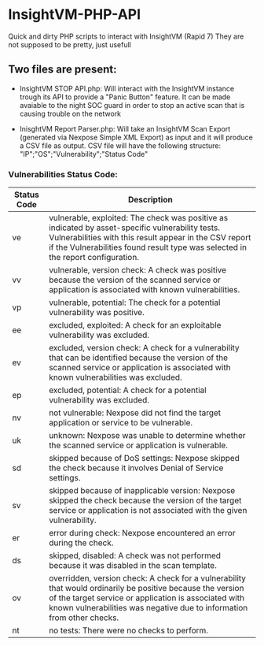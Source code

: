 # InsightVM-PHP-API
Quick and dirty PHP scripts to interact with InsightVM (Rapid 7)
They are not supposed to be pretty, just usefull

## Two files are present:
  - InsightVM STOP API.php: Will interact with the InsightVM instance trough its API to provide a "Panic Button" feature. It can be made avaiable to the night SOC guard in order to stop an active scan that is causing trouble on the network
  
  - InisghtVM Report Parser.php: Will take an InsightVM Scan Export (generated via Nexpose Simple XML Export) as input and it will produce a CSV file as output. CSV file will have the following structure: "IP";"OS";"Vulnerability";"Status Code"
  
### Vulnerabilities Status Code:
| Status Code | Description |
| --- | --- |
| ve | vulnerable, exploited: The check was positive as indicated by asset-specific vulnerability tests. Vulnerabilities with this result appear in the CSV report if the Vulnerabilities found result type was selected in the report configuration.|
| vv | vulnerable, version check: A check was positive because the version of the scanned service or application is associated with known vulnerabilities.|
| vp | vulnerable, potential: The check for a potential vulnerability was positive.|
| ee | excluded, exploited: A check for an exploitable vulnerability was excluded.|
| ev | excluded, version check: A check for a vulnerability that can be identified because the version of the scanned service or application is associated with known vulnerabilities was excluded.|
| ep | excluded, potential: A check for a potential vulnerability was excluded.|
| nv | not vulnerable: Nexpose did not find the target application or service to be vulnerable.|
| uk | unknown: Nexpose was unable to determine whether the scanned service or application is vulnerable.|
| sd | skipped because of DoS settings: Nexpose skipped the check because it involves Denial of Service settings.|
| sv | skipped because of inapplicable version: Nexpose skipped the check because the version of the target service or application is not associated with the given vulnerability.|
| er | error during check: Nexpose encountered an error during the check.|
| ds | skipped, disabled: A check was not performed because it was disabled in the scan template.|
| ov | overridden, version check: A check for a vulnerability that would ordinarily be positive because the version of the target service or application is associated with known vulnerabilities was negative due to information from other checks.|
| nt | no tests: There were no checks to perform.|
